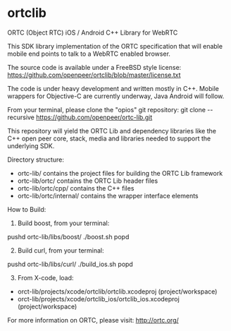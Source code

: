 ortclib
=======

ORTC (Object RTC) iOS / Android C++ Library for WebRTC

This SDK library implementation of the ORTC specification that will enable mobile end points to talk to a WebRTC enabled browser.

The source code is available under a FreeBSD style license:
https://github.com/openpeer/ortclib/blob/master/license.txt

The code is under heavy development and written mostly in C++. Mobile wrappers for  Objective-C are currently underway, Java Android will follow.

From your terminal, please clone the "opios" git repository:
git clone --recursive https://github.com/openpeer/ortc-lib.git

This repository will yield the ORTC Lib and dependency libraries like the C++ open peer core, stack, media and libraries needed to support the underlying SDK.

Directory structure:

- ortc-lib/                        		contains the project files for building the ORTC Lib framework
- ortc-lib/ortc/          				contains the ORTC Lib header files
- ortc-lib/ortc/cpp/    				contains the C++ files
- ortc-lib/ortc/internal/  				contains the wrapper interface elements

How to Build:

1) Build boost, from your terminal:

pushd ortc-lib/libs/boost/
./boost.sh
popd


2) Build curl, from your terminal:

pushd ortc-lib/libs/curl/
./build_ios.sh
popd

3) From X-code, load:

- orct-lib/projects/xcode/ortclib/ortclib.xcodeproj (project/workspace)
- orct-lib/projects/xcode/ortclib_ios/ortclib_ios.xcodeproj (project/workspace)


For more information on ORTC, please visit:
http://ortc.org/